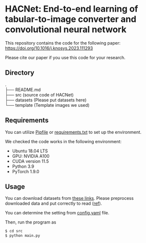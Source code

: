 # HACNet: End-to-end learning of tabular-to-image converter and convolutional neural network

This repository contains the code for the following paper:
https://doi.org/10.1016/j.knosys.2023.111293

Please cite our paper if you use this code for your research.

## Directory
.  
├── README.md  
├── src  (source code of HACNet)  
├── datasets  (Please put datasets here)  
└── template  (Template images we used)  

## Requirements
You can utilize [Pipfile](https://github.com/shiralab/table2image/blob/main/Pipfile) or [requirements.txt](https://github.com/shiralab/table2image/blob/main/requirements.txt) to set up the environment.

We checked the code works in the following environment:
- Ubuntu 18.04 LTS
- GPU: NVIDIA A100
- CUDA version 11.5
- Python 3.9
- PyTorch 1.9.0

## Usage
You can download datasets from [these links](https://github.com/shiralab/table2image/blob/main/datasets/link.md). Please preprocess downloaded data and put correctly to read ([ref](https://github.com/shiralab/table2image/blob/main/src/manager/data_manager.py#L32)).

You can determine the setting from [config.yaml](https://github.com/shiralab/table2image/blob/main/src/conf/config.yaml) file. 

Then, run the program as
```sh
$ cd src
$ python main.py
```
